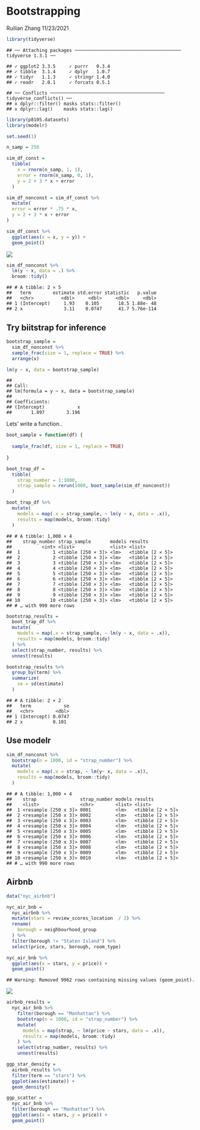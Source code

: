 Bootstrapping
================
Ruilian Zhang
11/23/2021

``` r
library(tidyverse)
```

    ## ── Attaching packages ─────────────────────────────────────── tidyverse 1.3.1 ──

    ## ✓ ggplot2 3.3.5     ✓ purrr   0.3.4
    ## ✓ tibble  3.1.4     ✓ dplyr   1.0.7
    ## ✓ tidyr   1.1.3     ✓ stringr 1.4.0
    ## ✓ readr   2.0.1     ✓ forcats 0.5.1

    ## ── Conflicts ────────────────────────────────────────── tidyverse_conflicts() ──
    ## x dplyr::filter() masks stats::filter()
    ## x dplyr::lag()    masks stats::lag()

``` r
library(p8105.datasets)
library(modelr)

set.seed(1)
```

``` r
n_samp = 250

sim_df_const = 
  tibble(
    x = rnorm(n_samp, 1, 1),
    error = rnorm(n_samp, 0, 1),
    y = 2 + 3 * x + error
  )

sim_df_nonconst = sim_df_const %>% 
  mutate(
  error = error * .75 * x,
  y = 2 + 3 * x + error
)
```

``` r
sim_df_const %>% 
  ggplot(aes(x = x, y = y)) +
  geom_point()
```

![](bootstrapping_files/figure-gfm/unnamed-chunk-3-1.png)<!-- -->

``` r
sim_df_nonconst %>% 
  lm(y ~ x, data = .) %>% 
  broom::tidy()
```

    ## # A tibble: 2 × 5
    ##   term        estimate std.error statistic   p.value
    ##   <chr>          <dbl>     <dbl>     <dbl>     <dbl>
    ## 1 (Intercept)     1.93    0.105       18.5 1.88e- 48
    ## 2 x               3.11    0.0747      41.7 5.76e-114

## Try biitstrap for inference

``` r
bootstrap_sample = 
  sim_df_nonconst %>% 
  sample_frac(size = 1, replace = TRUE) %>% 
  arrange(x)

lm(y ~ x, data = bootstrap_sample)
```

    ## 
    ## Call:
    ## lm(formula = y ~ x, data = bootstrap_sample)
    ## 
    ## Coefficients:
    ## (Intercept)            x  
    ##       1.897        3.196

Lets’ write a function..

``` r
boot_sample = function(df) {
  
  sample_frac(df, size = 1, replace = TRUE)
  
}
```

``` r
boot_trap_df = 
  tibble(
    strap_number = 1:1000,
    strap_sample = rerun(1000, boot_sample(sim_df_nonconst))
  )
```

``` r
boot_trap_df %>% 
  mutate(
    models = map(.x = strap_sample, ~ lm(y ~ x, data = .x)),
    results = map(models, broom::tidy)
  )
```

    ## # A tibble: 1,000 × 4
    ##    strap_number strap_sample       models results         
    ##           <int> <list>             <list> <list>          
    ##  1            1 <tibble [250 × 3]> <lm>   <tibble [2 × 5]>
    ##  2            2 <tibble [250 × 3]> <lm>   <tibble [2 × 5]>
    ##  3            3 <tibble [250 × 3]> <lm>   <tibble [2 × 5]>
    ##  4            4 <tibble [250 × 3]> <lm>   <tibble [2 × 5]>
    ##  5            5 <tibble [250 × 3]> <lm>   <tibble [2 × 5]>
    ##  6            6 <tibble [250 × 3]> <lm>   <tibble [2 × 5]>
    ##  7            7 <tibble [250 × 3]> <lm>   <tibble [2 × 5]>
    ##  8            8 <tibble [250 × 3]> <lm>   <tibble [2 × 5]>
    ##  9            9 <tibble [250 × 3]> <lm>   <tibble [2 × 5]>
    ## 10           10 <tibble [250 × 3]> <lm>   <tibble [2 × 5]>
    ## # … with 990 more rows

``` r
bootstrap_results = 
  boot_trap_df %>% 
  mutate(
    models = map(.x = strap_sample, ~ lm(y ~ x, data = .x)),
    results = map(models, broom::tidy)
  ) %>% 
  select(strap_number, results) %>% 
  unnest(results)

bootstrap_results %>% 
  group_by(term) %>% 
  summarize(
    se = sd(estimate)
  )
```

    ## # A tibble: 2 × 2
    ##   term            se
    ##   <chr>        <dbl>
    ## 1 (Intercept) 0.0747
    ## 2 x           0.101

## Use modelr

``` r
sim_df_nonconst %>% 
  bootstrap(n = 1000, id = "strap_number") %>% 
  mutate(
    models = map(.x = strap, ~ lm(y~ x, data = .x)),
    results = map(models, broom::tidy)
  )
```

    ## # A tibble: 1,000 × 4
    ##    strap                strap_number models results         
    ##    <list>               <chr>        <list> <list>          
    ##  1 <resample [250 x 3]> 0001         <lm>   <tibble [2 × 5]>
    ##  2 <resample [250 x 3]> 0002         <lm>   <tibble [2 × 5]>
    ##  3 <resample [250 x 3]> 0003         <lm>   <tibble [2 × 5]>
    ##  4 <resample [250 x 3]> 0004         <lm>   <tibble [2 × 5]>
    ##  5 <resample [250 x 3]> 0005         <lm>   <tibble [2 × 5]>
    ##  6 <resample [250 x 3]> 0006         <lm>   <tibble [2 × 5]>
    ##  7 <resample [250 x 3]> 0007         <lm>   <tibble [2 × 5]>
    ##  8 <resample [250 x 3]> 0008         <lm>   <tibble [2 × 5]>
    ##  9 <resample [250 x 3]> 0009         <lm>   <tibble [2 × 5]>
    ## 10 <resample [250 x 3]> 0010         <lm>   <tibble [2 × 5]>
    ## # … with 990 more rows

## Airbnb

``` r
data("nyc_airbnb")

nyc_air_bnb = 
  nyc_airbnb %>% 
  mutate(stars = review_scores_location  / 2) %>%
  rename(
    borough = neighbourhood_group
  ) %>% 
  filter(borough != "Staten Island") %>% 
  select(price, stars, borough, room_type)
```

``` r
nyc_air_bnb %>% 
  ggplot(aes(x = stars, y = price)) +
  geom_point()
```

    ## Warning: Removed 9962 rows containing missing values (geom_point).

![](bootstrapping_files/figure-gfm/unnamed-chunk-11-1.png)<!-- -->

``` r
airbnb_results = 
  nyc_air_bnb %>% 
    filter(borough == "Manhattan") %>% 
    bootstrap(n = 1000, id = "strap_number") %>% 
    mutate(
      models = map(strap, ~ lm(price ~ stars, data = .x)),
      results = map(models, broom::tidy)
    ) %>% 
    select(strap_number, results) %>% 
    unnest(results)

ggp_star_density = 
  airbnb_results %>% 
  filter(term == "stars") %>% 
  ggplot(aes(estimate)) +
  geom_density()

ggp_scatter = 
  nyc_air_bnb %>% 
  filter(borough == "Manhattan") %>% 
  ggplot(aes(x = stars, y = price)) +
  geom_point()
```
